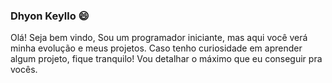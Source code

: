 ### Dhyon Keyllo 😄

Olá! Seja bem vindo,
  Sou um programador iniciante, mas aqui você verá minha evolução e meus projetos. Caso tenho curiosidade em aprender algum projeto, fique tranquilo! Vou detalhar o máximo que eu conseguir pra vocês.

<!--
**DhyonKeyllon/DhyonKeyllon** is a ✨ _special_ ✨ repository because its `README.md` (this file) appears on your GitHub profile.

Here are some ideas to get you started:

- 🔭 I’m currently working on ...
- 🌱 I’m currently learning ...
- 👯 I’m looking to collaborate on ...
- 🤔 I’m looking for help with ...
- 💬 Ask me about ...
- 📫 How to reach me: ...
- 😄 Pronouns: ...
- ⚡ Fun fact: ...
-->
